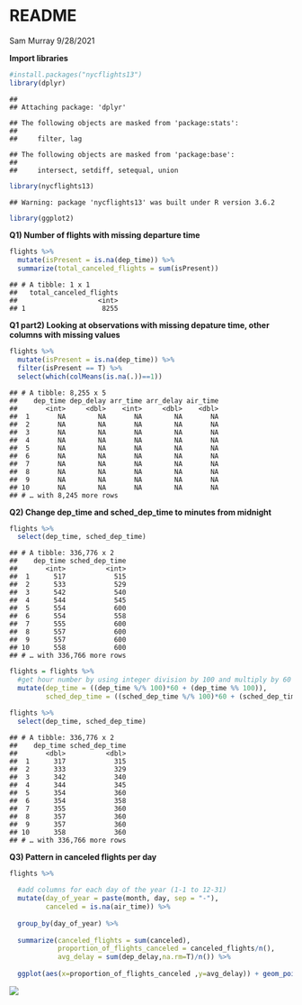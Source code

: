 README
================
Sam Murray
9/28/2021

**Import libraries**

``` r
#install.packages("nycflights13")
library(dplyr)
```

    ## 
    ## Attaching package: 'dplyr'

    ## The following objects are masked from 'package:stats':
    ## 
    ##     filter, lag

    ## The following objects are masked from 'package:base':
    ## 
    ##     intersect, setdiff, setequal, union

``` r
library(nycflights13)
```

    ## Warning: package 'nycflights13' was built under R version 3.6.2

``` r
library(ggplot2)
```

**Q1) Number of flights with missing departure time**

``` r
flights %>% 
  mutate(isPresent = is.na(dep_time)) %>% 
  summarize(total_canceled_flights = sum(isPresent))
```

    ## # A tibble: 1 x 1
    ##   total_canceled_flights
    ##                    <int>
    ## 1                   8255

**Q1 part2) Looking at observations with missing depature time, other
columns with missing values**

``` r
flights %>% 
  mutate(isPresent = is.na(dep_time)) %>% 
  filter(isPresent == T) %>% 
  select(which(colMeans(is.na(.))==1))
```

    ## # A tibble: 8,255 x 5
    ##    dep_time dep_delay arr_time arr_delay air_time
    ##       <int>     <dbl>    <int>     <dbl>    <dbl>
    ##  1       NA        NA       NA        NA       NA
    ##  2       NA        NA       NA        NA       NA
    ##  3       NA        NA       NA        NA       NA
    ##  4       NA        NA       NA        NA       NA
    ##  5       NA        NA       NA        NA       NA
    ##  6       NA        NA       NA        NA       NA
    ##  7       NA        NA       NA        NA       NA
    ##  8       NA        NA       NA        NA       NA
    ##  9       NA        NA       NA        NA       NA
    ## 10       NA        NA       NA        NA       NA
    ## # … with 8,245 more rows

**Q2) Change dep\_time and sched\_dep\_time to minutes from midnight**

``` r
flights %>% 
  select(dep_time, sched_dep_time)
```

    ## # A tibble: 336,776 x 2
    ##    dep_time sched_dep_time
    ##       <int>          <int>
    ##  1      517            515
    ##  2      533            529
    ##  3      542            540
    ##  4      544            545
    ##  5      554            600
    ##  6      554            558
    ##  7      555            600
    ##  8      557            600
    ##  9      557            600
    ## 10      558            600
    ## # … with 336,766 more rows

``` r
flights = flights %>% 
  #get hour number by using integer division by 100 and multiply by 60 to get minutes, then find remainder by 100 to get just minutes and add
  mutate(dep_time = ((dep_time %/% 100)*60 + (dep_time %% 100)),
         sched_dep_time = ((sched_dep_time %/% 100)*60 + (sched_dep_time %% 100)))

flights %>% 
  select(dep_time, sched_dep_time)
```

    ## # A tibble: 336,776 x 2
    ##    dep_time sched_dep_time
    ##       <dbl>          <dbl>
    ##  1      317            315
    ##  2      333            329
    ##  3      342            340
    ##  4      344            345
    ##  5      354            360
    ##  6      354            358
    ##  7      355            360
    ##  8      357            360
    ##  9      357            360
    ## 10      358            360
    ## # … with 336,766 more rows

**Q3) Pattern in canceled flights per day**

``` r
flights %>% 
  
  #add columns for each day of the year (1-1 to 12-31) 
  mutate(day_of_year = paste(month, day, sep = "-"),
         canceled = is.na(air_time)) %>% 
  
  group_by(day_of_year) %>% 
  
  summarize(canceled_flights = sum(canceled),
            proportion_of_flights_canceled = canceled_flights/n(),
            avg_delay = sum(dep_delay,na.rm=T)/n()) %>% 
  
  ggplot(aes(x=proportion_of_flights_canceled ,y=avg_delay)) + geom_point()
```

![](README_files/figure-gfm/Q3-1.png)<!-- -->
